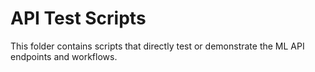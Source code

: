 # API Test Scripts

This folder contains scripts that directly test or demonstrate the ML API endpoints and workflows.